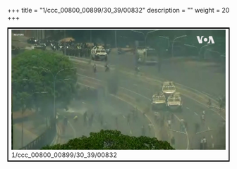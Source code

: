 +++
title = "1/ccc_00800_00899/30_39/00832"
description = ""
weight = 20
+++

<table style="border:2px solid black;max-width:800px;max-height:800px;" 
><tr><td>
<img class="center-fit-jpg"
src="/jpg_/aaa_20190430_NxaOmWaI8sI_00831.jpg">
1/ccc_00800_00899/30_39/00832
</img></td></tr></table>
